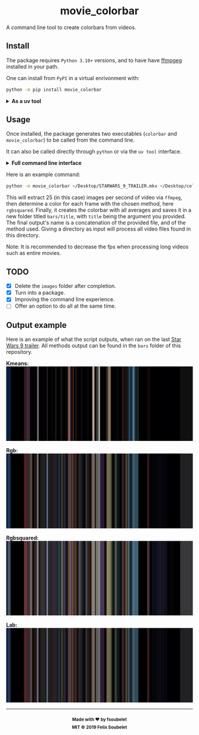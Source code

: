 <h1 align="center">
  <b>movie_colorbar</b>
</h1>

A command line tool to create colorbars from videos.

## Install

The package requires `Python 3.10+` versions, and to have have [ffmpgeg][ffmpeg] installed in your path.

One can install from `PyPI` in a virtual enrivonment with:

```bash
python -m pip install movie_colorbar
```

<details> <summary><b>As a uv tool</b></summary>

The package also supports being installed as a tool with [uv][uv]:

```bash
uv tool install movie_colorbar
```

</details>

## Usage

Once installed, the package generates two executables (`colorbar` and `movie_colorbar`) to be called from the command line.

It can also be called directly through `python` or via the `uv tool` interface.

<details> <summary><b>Full command line interface</b></summary>

Detailed usage goes as follows:

```bash
 Usage: python -m movie_colorbar [OPTIONS] INPUT OUTPUT                                                                              
                                                                                                                                     
 Command line tool to create colorbars from videos.                                                                                  
 From the input video individual frames are extracted with ffmpeg and written to disk in a directory placed next to the final output 
 and named after the video. Each frame is reduced to a single color according to the chosen method. Finally a colorbar is created    
 from these determined colors, and written to disk as an image file at the provided output location. By default the extracted frames 
 are removed after processing, but they can be kept if desired (see the 'cleanup' option).                                           
 Should the input be a directory, then every video file contained within will be processed, provided it is supported by ffmpeg. In   
 this case the output should also be a directory, in which one colorbar will be created for each video file.                         
                                                                                                                                     
╭─ Arguments ───────────────────────────────────────────────────────────────────────────────────────────────────────────────────────╮
│ *    input       PATH  Path to the input video file or directory. [required]                                                      │
│ *    output      PATH  Path to the output colorbar image or directory. [required]                                                 │
╰───────────────────────────────────────────────────────────────────────────────────────────────────────────────────────────────────╯
╭─ Options ─────────────────────────────────────────────────────────────────────────────────────────────────────────────────────────╮
│ --method                                [common|hsv|hue|kmeans|lab|quantized|resize  Method used to calculate the color for each  │
│                                         |rgb|rgbsquared|xyz]                         frame.                                       │
│                                                                                      [default: rgb]                               │
│ --fps                                   INTEGER RANGE [x>=0]                         Number of frames to extract per second of    │
│                                                                                      video footage.                               │
│                                                                                      [default: 10]                                │
│ --cleanup               --no-cleanup                                                 Whether to remove the extracted frames after │
│                                                                                      processing.                                  │
│                                                                                      [default: cleanup]                           │
│ --log-level                             [trace|debug|info|warning|error|critical]    The base console logging level.              │
│                                                                                      [default: info]                              │
│ --install-completion                                                                 Install completion for the current shell.    │
│ --show-completion                                                                    Show completion for the current shell, to    │
│                                                                                      copy it or customize the installation.       │
│ --help                                                                               Show this message and exit.                  │
╰───────────────────────────────────────────────────────────────────────────────────────────────────────────────────────────────────╯
```

</details>

Here is an example command:

```bash
python -m movie_colorbar ~/Desktop/STARWARS_9_TRAILER.mkv ~/Desktop/colorbar.png --method rgbsquared --fps 25
```

This will extract 25 (in this case) images per second of video via `ffmpeg`, then determine a color for each frame with the chosen method, here `rgbsquared`.
Finally, it creates the colorbar with all averages and saves it in a new folder titled `bars/title`, with `title` being the argument you provided.
The final output's name is a concatenation of the provided file, and of the method used.
Giving a directory as input will process all video files found in this directory.

Note: It is recommended to decrease the fps when processing long videos such as entire movies.

## TODO

- [x] Delete the `images` folder after completion.
- [x] Turn into a package.
- [x] Improving the command line experience.
- [ ] Offer an option to do all at the same time.

## Output example

Here is an example of what the script outputs, when ran on the last [Star Wars 9 trailer](https://www.youtube.com/watch?v=P94M4jlrytQ).
All methods output can be found in the `bars` folder of this repository.

__Kmeans:__
![Example_sw9_trailer_kmeans](bars/sw9_trailer/SW9_trailer_kmeans.png)

__Rgb:__
![Example_sw9_trailer_rgb](bars/sw9_trailer/SW9_trailer_rgb.png)

__Rgbsquared:__
![Example_sw9_trailer_rgbsquared](bars/sw9_trailer/SW9_trailer_rgbsquared.png)

__Lab:__
![Example_sw9_trailer_lab](bars/sw9_trailer/SW9_trailer_lab.png)

---

<div align="center">
  <sub><strong>Made with ♥︎ by fsoubelet</strong></sub>
  <br>
  <sub><strong>MIT &copy 2019 Felix Soubelet</strong></sub>
</div>

[ffmpeg]: https://ffmpeg.org/
[uv]: https://docs.astral.sh/uv/guides/tools/